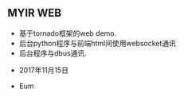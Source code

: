 ## MYIR WEB 

* 基于tornado框架的web demo.
* 后台python程序与前端html间使用websocket通讯
* 后台程序与dbus通讯.

- 2017年11月15日

- Eum


